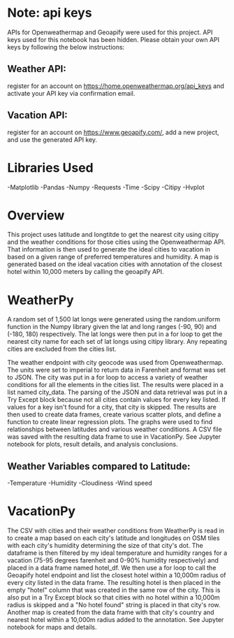 # Note: api keys #
APIs for Openweathermap and Geoapify were used for this project. API keys used for this notebook has been hidden. Please obtain your own API keys by following the below instructions:
## Weather API: ##
register for an account on https://home.openweathermap.org/api_keys and activate your API key via confirmation email.
## Vacation API: ##
register for an account on https://www.geoapify.com/, add a new project, and use the generated API key.

# Libraries Used #
-Matplotlib
-Pandas
-Numpy
-Requests
-Time
-Scipy
-Citipy
-Hvplot

# Overview #
This project uses latitude and longtitde to get the nearest city using citipy and the weather conditions for those cities using the Openweathermap API. That information is then used to generate the ideal cities to vacation in based on a given range of preferred temperatures and humidity. A map is generated based on the ideal vacation cities with annotation of the closest hotel within 10,000 meters by calling the geoapify API.

# WeatherPy #
A random set of 1,500 lat longs were generated using the random.uniform function in the Numpy library given the lat and long ranges (-90, 90) and (-180, 180) respectively. The lat longs were then put in a for loop to get the nearest city name for each set of lat longs using citipy library. Any repeating cities are excluded from the cities list.

The weather endpoint with city geocode was used from Openweathermap. The units were set to imperial to return data in Farenheit and format was set to JSON. The city was put in a for loop to access a variety of weather conditions for all the elements in the cities list. The results were placed in a list named city_data. The parsing of the JSON and data retrieval was put in a Try Except block because not all cities contain values for every key listed. If values for a key isn't found for a city, that city is skipped. The results are then used to create data frames, create various scatter plots, and define a function to create linear regression plots. The graphs were used to find relationships between latitudes and various weather conditions. A CSV file was saved with the resulting data frame to use in VacationPy. See Jupyter notebook for plots, result details, and analysis conclusions. 

## Weather Variables compared to Latitude: ##
-Temperature
-Humidity
-Cloudiness
-Wind speed

# VacationPy #
The CSV with cities and their weather conditions from WeatherPy is read in to create a map based on each city's latitude and longitudes on OSM tiles with each city's humidity determining the size of that city's dot. The dataframe is then filtered by my ideal temperature and humidity ranges for a vacation (75-95 degrees farenheit and 0-90% humidity respectively) and placed in a data frame named hotel_df. We then use a for loop to call the Geoapify hotel endpoint and list the closest hotel within a 10,000m radius of every city listed in the data frame. The resulting hotel is then placed in the empty "hotel" column that was created in the same row of the city. This is also put in a Try Except block so that cities with no hotel within a 10,000m radius is skipped and a "No hotel found" string is placed in that city's row. Another map is created from the data frame with that city's country and nearest hotel within a 10,000m radius added to the annotation. See Jupyter notebook for maps and details.

